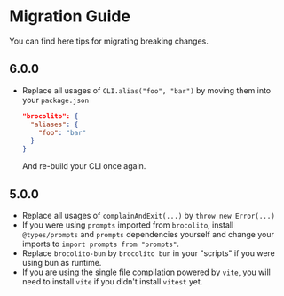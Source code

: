 # Migration Guide

You can find here tips for migrating breaking changes.

## 6.0.0

- Replace all usages of `CLI.alias("foo", "bar")` by moving them into your `package.json`

  ```json
  "brocolito": {
    "aliases": {
      "foo": "bar"
    }
  }
  ```

  And re-build your CLI once again.

## 5.0.0

- Replace all usages of `complainAndExit(...)` by `throw new Error(...)`
- If you were using `prompts` imported from `brocolito`, install `@types/prompts` and `prompts` dependencies yourself
  and change your imports to `import prompts from "prompts"`.
- Replace `brocolito-bun` by `brocolito bun` in your "scripts" if you were using bun as runtime.
- If you are using the single file compilation powered by `vite`, you will need to install `vite` if you didn't install `vitest` yet.
